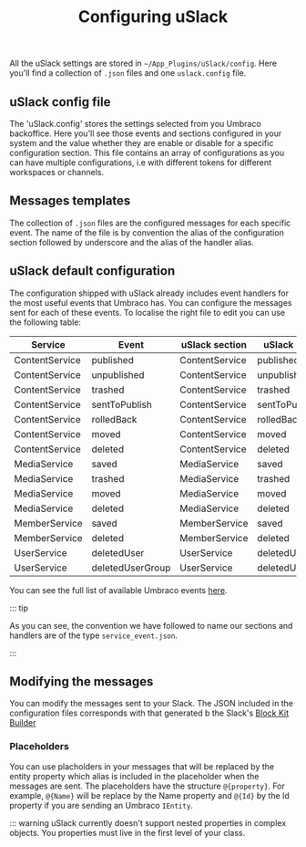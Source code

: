 ﻿---
layout: single
permalink: /configuring/
sidebar:
    nav: "settings"
title: Configuring uSlack
toc: true
---

All the uSlack settings are stored in `~/App_Plugins/uSlack/config`. Here you'll find a collection of `.json` files and one `uslack.config` file.

## uSlack config file
The 'uSlack.config' stores the settings selected from you Umbraco backoffice. Here you'll see those events and sections configured in your system and the value whether they are enable or disable for a specific configuration section. This file contains an array of configurations as you can have multiple configurations, i.e with different tokens for different workspaces or channels.

## Messages templates
The collection of `.json` files are the configured messages for each specific event. The name of the file is by convention the alias of the configuration section followed by underscore and the alias of the handler alias.



## uSlack default configuration
The configuration shipped with uSlack already includes event handlers for the most useful events that Umbraco has. You can configure the messages sent for each of these events. To localise the right file to edit you can use the following table:

| Service | Event | uSlack section | uSlack handler | filename |
| --------| ----- | -------------- | -------------- | -------- |
| ContentService | published | ContentService | published | contentService_published.json |
| ContentService | unpublished | ContentService | unpublished | contentService_unpublished.json |
| ContentService | trashed | ContentService | trashed | contentService_trashed.json |
| ContentService | sentToPublish | ContentService | sentToPublish | contentService_sentToPublish.json |
| ContentService | rolledBack | ContentService | rolledBack | contentService_rolledBack.json |
| ContentService | moved | ContentService | moved | contentService_moved.json |
| ContentService | deleted | ContentService | deleted | contentService_deleted.json |
| MediaService | saved | MediaService | saved | mediaService_saved.json |
| MediaService | trashed | MediaService | trashed | mediaService_trashed.json |
| MediaService | moved | MediaService | moved | mediaService_moved.json |
| MediaService | deleted | MediaService | deleted | mediaService_deleted.json |
| MemberService | saved | MemberService | saved | memberService_saved.json |
| MemberService | deleted | MemberService | deleted | memberService_deleted.json |
| UserService | deletedUser | UserService | deletedUser | userService_deletedUser.json |
| UserService | deletedUserGroup | UserService | deletedUserGroup | userService_deletedUserGroup.json |


You can see the full list of available Umbraco events [here](https://our.umbraco.com/documentation/Reference/Events/).


::: tip

As you can see, the convention we have followed to name our sections and handlers are of the type `service_event.json`.

:::

## Modifying the messages
You can modify the messages sent to your Slack. The JSON included in the configuration files corresponds with that generated b the Slack's [Block Kit Builder](https://api.slack.com/block-kit)

### Placeholders
You can use placholders in your messages that will be replaced by the entity property which alias is included in the placeholder when the messages are sent. The placeholders have the structure `@{property}`.
For example, `@{Name}` will be replace by the Name property and `@{Id}` by the Id property if you are sending an Umbraco `IEntity`.

::: warning
uSlack currently doesn't support nested properties in complex objects. You properties must live in the first level of your class.